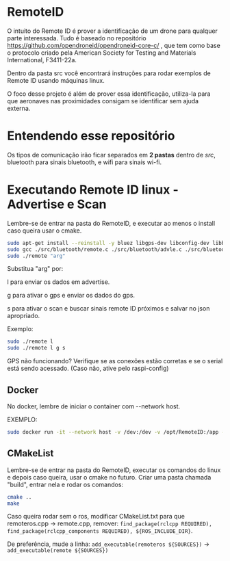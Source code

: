 # RemoteID
O intuito do Remote ID é prover a identificação de um drone para qualquer parte interessada.
Tudo é baseado no repositório https://github.com/opendroneid/opendroneid-core-c/ , que tem como base o protocolo criado pela American Society for Testing and Materials International, F3411-22a.

Dentro da pasta src você encontrará instruções para rodar exemplos de Remote ID usando máquinas linux.

O foco desse projeto é além de prover essa identificação, utiliza-la para que aeronaves nas proximidades consigam se identificar sem ajuda externa.

# Entendendo esse repositório

Os tipos de comunicação irão ficar separados em **2 pastas** dentro de *src*, bluetooth para sinais bluetooth, e wifi para sinais wi-fi.

# Executando Remote ID linux - Advertise e Scan

Lembre-se de entrar na pasta do RemoteID, e executar ao menos o install caso queira usar o cmake.

```bash
sudo apt-get install --reinstall -y bluez libgps-dev libconfig-dev libbluetooth-dev gpsd
sudo gcc ./src/bluetooth/remote.c ./src/bluetooth/advle.c ./src/bluetooth/scan.c $(pkg-config --libs --cflags bluez libgps libconfig) -lm -pthread -o remote
sudo ./remote "arg"
```

Substitua "arg" por:

l para enviar os dados em advertise.

g para ativar o gps e enviar os dados do gps.

s para ativar o scan e buscar sinais remote ID próximos e salvar no json apropriado.

Exemplo: 

```bash
sudo ./remote l
sudo ./remote l g s
```

GPS não funcionando? Verifique se as conexões estão corretas e se o serial está sendo acessado. (Caso não, ative pelo raspi-config)

## Docker

No docker, lembre de iniciar o container com --network host.

EXEMPLO: 

```bash 
sudo docker run -it --network host -v /dev:/dev -v /opt/RemoteID:/app -p 8000-8050:8000-8050 sua/imagem:docker
```

## CMakeList

Lembre-se de entrar na pasta do RemoteID, executar os comandos do linux e depois caso queira, usar o cmake no futuro.
Criar uma pasta chamada "build", entrar nela e rodar os comandos:

```bash
cmake ..
make
```
Caso queira rodar sem o ros, modificar CMakeList.txt para que remoteros.cpp -> remote.cpp, remover: ```find_package(rclcpp REQUIRED), find_package(rclcpp_components REQUIRED), ${ROS_INCLUDE_DIR}```.

De preferência, mude a linha: ```add_executable(remoteros ${SOURCES})``` -> ```add_executable(remote ${SOURCES})```
